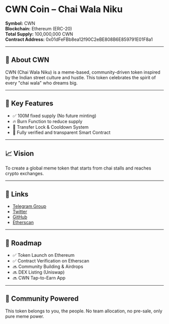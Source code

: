 # CWN Coin – Chai Wala Niku

**Symbol:** CWN  
**Blockchain:** Ethereum (ERC-20)  
**Total Supply:** 100,000,000 CWN  
**Contract Address:** 0x01dFeFBb8ea12f90C2eBE808B6E859791E01F8a1  

---

## 🌟 About CWN

CWN (Chai Wala Niku) is a meme-based, community-driven token inspired by the Indian street culture and hustle. This token celebrates the spirit of every "chai wala" who dreams big.

---

## 🔐 Key Features

- ✅ 100M fixed supply (No future minting)
- 🔥 Burn Function to reduce supply
- 🚫 Transfer Lock & Cooldown System
- 🧠 Fully verified and transparent Smart Contract

---

## 📈 Vision

To create a global meme token that starts from chai stalls and reaches crypto exchanges.

---

## 🔗 Links


- [Telegram Group](https://t.me/chaiwalaniku)  
- [Twitter](https://twitter.com/chaiwalaniku)  
- [GitHub](https://github.com/chaiwalaniku837/CWNCoin)  
- [Etherscan](https://etherscan.io/token/0x01dFeFBb8ea12f90C2eBE808B6E859791E01F8a1)

---

## 🧠 Roadmap

- ✅ Token Launch on Ethereum  
- ✅ Contract Verification on Etherscan  
- 🔜 Community Building & Airdrops  
- 🔜 DEX Listing (Uniswap)  
- 🔜 CWN Tap-to-Earn App

---

## 🙌 Community Powered

This token belongs to you, the people. No team allocation, no pre-sale, only pure meme power.
